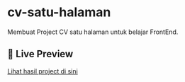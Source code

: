 # cv-satu-halaman

Membuat Project CV satu halaman untuk belajar FrontEnd.

## 🔗 Live Preview
[Lihat hasil project di sini](https://rulzzbot.github.io/cv-satu-halaman/)
